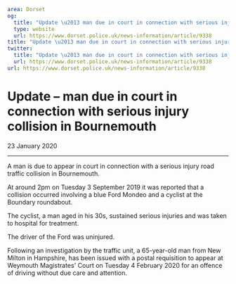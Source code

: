 ```yaml
area: Dorset
og:
  title: "Update \u2013 man due in court in connection with serious injury collision in Bournemouth"
  type: website
  url: https://www.dorset.police.uk/news-information/article/9338
title: "Update \u2013 man due in court in connection with serious injury collision in Bournemouth |"
twitter:
  title: "Update \u2013 man due in court in connection with serious injury collision in Bournemouth"
  url: https://www.dorset.police.uk/news-information/article/9338
url: https://www.dorset.police.uk/news-information/article/9338
```

# Update – man due in court in connection with serious injury collision in Bournemouth

23 January 2020

* * *

A man is due to appear in court in connection with a serious injury road traffic collision in Bournemouth.

At around 2pm on Tuesday 3 September 2019 it was reported that a collision occurred involving a blue Ford Mondeo and a cyclist at the Boundary roundabout.

The cyclist, a man aged in his 30s, sustained serious injuries and was taken to hospital for treatment.

The driver of the Ford was uninjured.

Following an investigation by the traffic unit, a 65-year-old man from New Milton in Hampshire, has been issued with a postal requisition to appear at Weymouth Magistrates' Court on Tuesday 4 February 2020 for an offence of driving without due care and attention.
